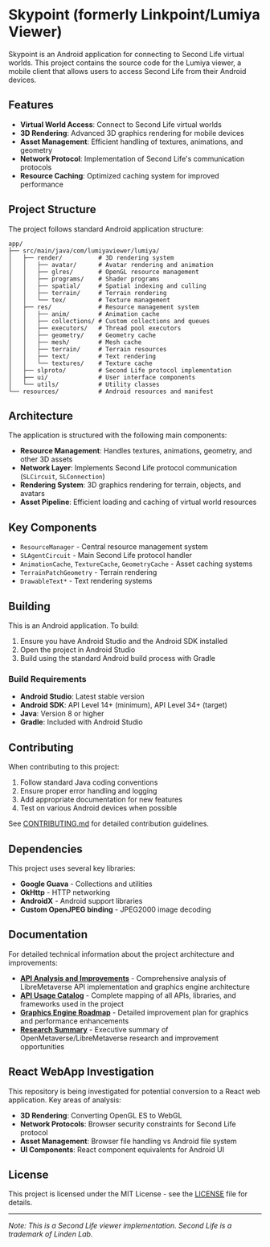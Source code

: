 # Skypoint (formerly Linkpoint/Lumiya Viewer)

Skypoint is an Android application for connecting to Second Life virtual worlds. This project contains the source code for the Lumiya viewer, a mobile client that allows users to access Second Life from their Android devices.

## Features

- **Virtual World Access**: Connect to Second Life virtual worlds
- **3D Rendering**: Advanced 3D graphics rendering for mobile devices
- **Asset Management**: Efficient handling of textures, animations, and geometry
- **Network Protocol**: Implementation of Second Life's communication protocols
- **Resource Caching**: Optimized caching system for improved performance

## Project Structure

The project follows standard Android application structure:

```
app/
├── src/main/java/com/lumiyaviewer/lumiya/
│   ├── render/          # 3D rendering system
│   │   ├── avatar/      # Avatar rendering and animation
│   │   ├── glres/       # OpenGL resource management
│   │   ├── programs/    # Shader programs
│   │   ├── spatial/     # Spatial indexing and culling
│   │   ├── terrain/     # Terrain rendering
│   │   └── tex/         # Texture management
│   ├── res/             # Resource management system
│   │   ├── anim/        # Animation cache
│   │   ├── collections/ # Custom collections and queues
│   │   ├── executors/   # Thread pool executors
│   │   ├── geometry/    # Geometry cache
│   │   ├── mesh/        # Mesh cache
│   │   ├── terrain/     # Terrain resources
│   │   ├── text/        # Text rendering
│   │   └── textures/    # Texture cache
│   ├── slproto/         # Second Life protocol implementation
│   ├── ui/              # User interface components
│   └── utils/           # Utility classes
└── resources/           # Android resources and manifest
```

## Architecture

The application is structured with the following main components:

- **Resource Management**: Handles textures, animations, geometry, and other 3D assets
- **Network Layer**: Implements Second Life protocol communication (`SLCircuit`, `SLConnection`)
- **Rendering System**: 3D graphics rendering for terrain, objects, and avatars
- **Asset Pipeline**: Efficient loading and caching of virtual world resources

## Key Components

- `ResourceManager` - Central resource management system
- `SLAgentCircuit` - Main Second Life protocol handler  
- `AnimationCache`, `TextureCache`, `GeometryCache` - Asset caching systems
- `TerrainPatchGeometry` - Terrain rendering
- `DrawableText*` - Text rendering systems

## Building

This is an Android application. To build:

1. Ensure you have Android Studio and the Android SDK installed
2. Open the project in Android Studio
3. Build using the standard Android build process with Gradle

### Build Requirements

- **Android Studio**: Latest stable version
- **Android SDK**: API Level 14+ (minimum), API Level 34+ (target)
- **Java**: Version 8 or higher
- **Gradle**: Included with Android Studio

## Contributing

When contributing to this project:

1. Follow standard Java coding conventions
2. Ensure proper error handling and logging
3. Add appropriate documentation for new features
4. Test on various Android devices when possible

See [CONTRIBUTING.md](CONTRIBUTING.md) for detailed contribution guidelines.

## Dependencies

This project uses several key libraries:

- **Google Guava** - Collections and utilities
- **OkHttp** - HTTP networking
- **AndroidX** - Android support libraries
- **Custom OpenJPEG binding** - JPEG2000 image decoding

## Documentation

For detailed technical information about the project architecture and improvements:

- **[API Analysis and Improvements](docs/API_Analysis_and_Improvements.md)** - Comprehensive analysis of LibreMetaverse API implementation and graphics engine architecture
- **[API Usage Catalog](docs/API_Usage_Catalog.md)** - Complete mapping of all APIs, libraries, and frameworks used in the project  
- **[Graphics Engine Roadmap](docs/Graphics_Engine_Roadmap.md)** - Detailed improvement plan for graphics and performance enhancements
- **[Research Summary](docs/Research_Summary.md)** - Executive summary of OpenMetaverse/LibreMetaverse research and improvement opportunities

## React WebApp Investigation

This repository is being investigated for potential conversion to a React web application. Key areas of analysis:

- **3D Rendering**: Converting OpenGL ES to WebGL
- **Network Protocols**: Browser security constraints for Second Life protocol
- **Asset Management**: Browser file handling vs Android file system
- **UI Components**: React component equivalents for Android UI

## License

This project is licensed under the MIT License - see the [LICENSE](LICENSE) file for details.

---

*Note: This is a Second Life viewer implementation. Second Life is a trademark of Linden Lab.*
